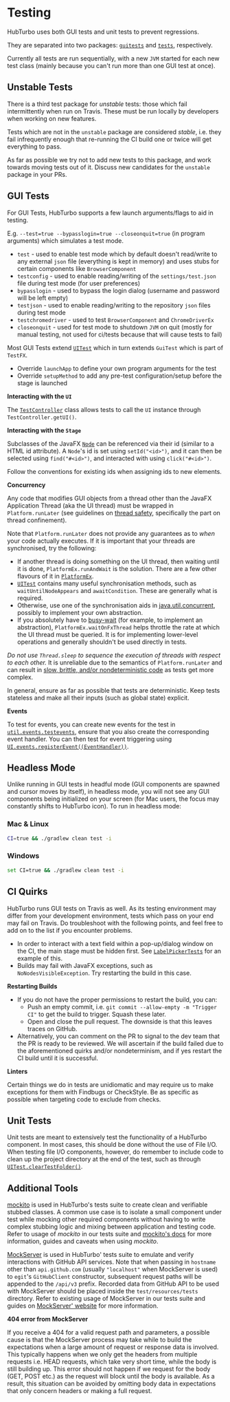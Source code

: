 # Testing

HubTurbo uses both GUI tests and unit tests to prevent regressions.

They are separated into two packages: [`guitests`](../src/test/java/guitests) and [`tests`](../src/test/java/tests), respectively.

Currently all tests are run sequentially, with a new `JVM` started for each new test class (mainly because you can't run more than one GUI test at once).

## Unstable Tests

There is a third test package for *unstable* tests: those which fail intermittently when run on Travis. These must be run locally by developers when working on new features.

Tests which are not in the `unstable` package are considered *stable*, i.e. they fail infrequently enough that re-running the CI build one or twice will get everything to pass.

As far as possible we try not to add new tests to this package, and work towards moving tests out of it. Discuss new candidates for the `unstable` package in your PRs.

## GUI Tests

For GUI Tests, HubTurbo supports a few launch arguments/flags to aid in testing.

E.g. `--test=true --bypasslogin=true --closeonquit=true` (in program arguments) which simulates a test mode.
- `test` - used to enable test mode which by default doesn't read/write to any external `json` file (everything is kept in memory) and uses stubs for certain components like `BrowserComponent`
- `testconfig` - used to enable reading/writing of the `settings/test.json` file during test mode (for user preferences)
- `bypasslogin` - used to bypass the login dialog (username and password will be left empty)
- `testjson` - used to enable reading/writing to the repository `json` files during test mode
- `testchromedriver` - used to test `BrowserComponent` and `ChromeDriverEx`
- `closeonquit` - used for test mode to shutdown `JVM` on quit (mostly for manual testing, not used for ci/tests because that will cause tests to fail)

Most GUI Tests extend [`UITest`](../src/test/java/guitests/UITest.java) which in turn extends `GuiTest` which is part of `TestFX`.
- Override `launchApp` to define your own program arguments for the test
- Override `setupMethod` to add any pre-test configuration/setup before the stage is launched

**Interacting with the `UI`**

The [`TestController`](../src/main/java/ui/TestController.java) class allows tests to call the `UI` instance through `TestController.getUI()`.

**Interacting with the `Stage`**

Subclasses of the JavaFX [`Node`](https://docs.oracle.com/javase/8/javafx/api/javafx/scene/Node.html) can be referenced via their id (similar to a HTML id attribute). A `Node`'s id is set using `setId("<id>")`, and it can then be selected using `find("#<id>")`, and interacted with using `click("#<id>")`.

Follow the conventions for existing ids when assigning ids to new elements.

**Concurrency**

Any code that modifies GUI objects from a thread other than the JavaFX Application Thread (aka the UI thread) must be wrapped in `Platform.runLater` (see guidelines on [thread safety](codingGuidelines.md#thread-safety), specifically the part on thread confinement).

Note that `Platform.runLater` does not provide any guarantees as to *when* your code actually executes. If it is important that your threads are synchronised, try the following:

- If another thread is doing something on the UI thread, then waiting until it is done, `PlatformEx.runAndWait` is the solution. There are a few other flavours of it in [`PlatformEx`](https://github.com/HubTurbo/HubTurbo/blob/master/src/main/java/util/PlatformEx.java).
- [`UITest`](https://github.com/HubTurbo/HubTurbo/blob/master/src/test/java/guitests/UITest.java) contains many useful synchronisation methods, such as `waitUntilNodeAppears` and `awaitCondition`. These are generally what is required.
- Otherwise, use one of the synchronisation aids in [java.util.concurrent](http://docs.oracle.com/javase/7/docs/api/java/util/concurrent/package-summary.html), possibly to implement your own abstraction.
- If you absolutely have to [busy-wait](https://en.wikipedia.org/wiki/Busy_waiting) (for example, to implement an abstraction), `PlatformEx.waitOnFxThread` helps throttle the rate at which the UI thread must be queried. It is for implementing lower-level operations and generally shouldn't be used directly in tests.

*Do not use `Thread.sleep` to sequence the execution of threads with respect to each other.* It is unreliable due to the semantics of `Platform.runLater` and can result in [slow, brittle, and/or nondeterministic code](http://googletesting.blogspot.sg/2008/08/tott-sleeping-synchronization.html) as tests get more complex.

In general, ensure as far as possible that tests are deterministic. Keep tests stateless and make all their inputs (such as global state) explicit.

**Events**

To test for events, you can create new events for the test in [`util.events.testevents`](../src/main/java/util/events/testevents), ensure that you also create the corresponding event handler. You can then test for event triggering using [`UI.events.registerEvent((EventHandler))`](../src/main/java/ui/UI.java).

## Headless Mode

Unlike running in GUI tests in headful mode (GUI components are spawned and cursor moves by itself), in headless mode, you will not see any GUI components being initialized on your screen (for Mac users, the focus may constantly shifts to HubTurbo icon). To run in headless mode:

### Mac & Linux
```sh
CI=true && ./gradlew clean test -i
```

### Windows
```sh
set CI=true && ./gradlew clean test -i
```

## CI Quirks

HubTurbo runs GUI tests on Travis as well. As its testing environment may differ from your development environment, tests which pass on your end may fail on Travis. Do troubleshoot with the following points, and feel free to add on to the list if you encounter problems.

- In order to interact with a text field within a pop-up/dialog window on the CI, the main stage must be hidden first. See [`LabelPickerTests`](../src/test/java/guitests/LabelPickerTests.java) for an example of this.
- Builds may fail with JavaFX exceptions, such as `NoNodesVisibleException`. Try restarting the build in this case.

**Restarting Builds**

- If you do not have the proper permissions to restart the build, you can:
    + Push an empty commit, i.e. `git commit --allow-empty -m "Trigger CI"` to get the build to trigger. Squash these later.
    + Open and close the pull request. The downside is that this leaves traces on GitHub.
- Alternatively, you can comment on the PR to signal to the dev team that the PR is ready to be reviewed. We will ascertain if the build failed due to the aforementioned quirks and/or nondeterminism, and if yes restart the CI build until it is successful.

**Linters**

Certain things we do in tests are unidiomatic and may require us to make exceptions for them with Findbugs or CheckStyle. Be as specific as possible when targeting code to exclude from checks.

## Unit Tests

Unit tests are meant to extensively test the functionality of a HubTurbo component. In most cases, this should be done without the use of File I/O. When testing file I/O components, however, do remember to include code to clean up the project directory at the end of the test, such as through [`UITest.clearTestFolder()`](../src/test/java/guitests/UITest.java).

## Additional Tools

[mockito](http://mockito.org/) is used in HubTurbo's tests suite to create clean and verifiable stubbed classes.
A common use case is to isolate a small component under test while mocking other required components without having to write complex stubbing logic and mixing between application and testing code. Refer to usage of *mockito* in our tests suite and [mockito's docs](http://mockito.github.io/mockito/docs/current/org/mockito/Mockito.html) for more information, guides and caveats when using *mockito*.

[MockServer](http://www.mock-server.com) is used in HubTurbo' tests suite to emulate and verify interactions with GitHub API services.
Note that when passing in `hostname` other than `api.github.com` (usually `"localhost"` when MockServer is used) to `egit`'s `GitHubClient` constructor, subsequent request paths will be appended to the `/api/v3` prefix.
Recorded data from GitHub API to be used with MockServer should be placed inside the `test/resources/tests` directory.
Refer to existing usage of MockServer in our tests suite and guides on [MockServer' website](http://www.mock-server.com) for more information.

**404 error from MockServer**

If you receive a 404 for a valid request path and parameters, a possible cause is that the MockServer process may take while to build the expectations when a large amount of request or response data is involved.
This typically happens when we only get the headers from multiple requests i.e. HEAD requests, which take very short time, while the body is still building up.
This error should not happen if we request for the body (GET, POST etc.) as the request will block until the body is available.
As a result, this situation can be avoided by omitting body data in expectations that only concern headers or making a full request.
